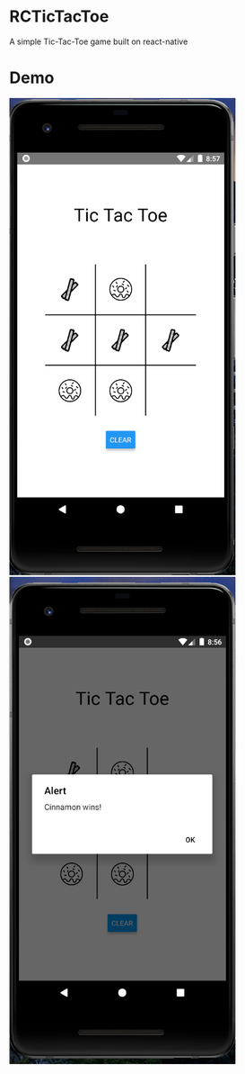# RCTicTacToe
A simple Tic-Tac-Toe game built on react-native

# Demo
![demo2](demo2.PNG) ![demo1](demo1.PNG)
